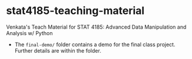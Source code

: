 # stat4185-teaching-material

Venkata's Teach Material for STAT 4185: Advanced Data Manipulation and Analysis w/ Python

- The `final-demo/` folder contains a demo for the final class project. Further details are within the folder.